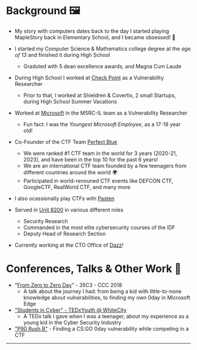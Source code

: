 # Background 🖼️  
  
* My story with computers dates back to the day I started playing MapleStory back in Elementary School, and I became obsessed! 🍁
  
* I started my Computer Science & Mathematics college degree at the *age of 13* and finished it during High School
  * Graduted with 5 dean excellence awards, and Magna Cum Laude
  
* During High School I worked at [Check Point](https://www.checkpoint.com/) as a Vulnerability Researcher
  * Prior to that, I worked at Shieldren & Covertix, 2 small Startups, during High School Summer Vacations
  
* Worked at [Microsoft](https://www.microsoft.com/en-us/msrc) in the MSRC-IL team as a Vulnerability Researcher
  * Fun fact: I was the *Youngest* *Microsoft* *Employee*, as a 17-18 year old!
  
* Co-Founder of the CTF Team [Perfect Blue](https://perfect.blue/)
  * We were ranked #1 CTF team in the world for 3 years (2020-21, 2023), and have been in the top 10 for the past 6 years!
  * We are an international CTF team founded by a few teenagers from different countries around the world 🌍
  * Participated in world-renouned CTF events like DEFCON CTF, GoogleCTF, RealWorld CTF, and many more
  
* I also ocassionally play CTFs with [Pasten](https://twitter.com/pastenctf?lang=en)
  
* Served in [Unit 8200](https://en.wikipedia.org/wiki/Unit_8200) in various different roles
  * Security Research
  * Commanded in the most elite cybersecurity courses of the IDF
  * Deputy Head of Research Section
  
* Currently working at the CTO Office of [Dazz](dazz.io)!

# Conferences, Talks & Other Work 💬
  
* "[From Zero to Zero Day](https://www.youtube.com/watch?v=xp1YDOtWohw)" - 35C3 - CCC 2018
  * A talk about the journey I had: from being a kid with little-to-none knowledge about vulnerabilities, to finding my own 0day in Microsoft Edge
* [&#34;Students in Cyber&#34; - TEDxYouth @ WhiteCity](https://www.youtube.com/watch?v=YcjaMki6K1Y)
  * A TEDx talk I gave when I was a teenager, about my experience as a young kid in the Cyber Security Industry
* ["P90 Rush B"](https://blog.perfect.blue/P90_Rush_B) - Finding a CS:GO 0day vulnerability while competing in a CTF 

----


